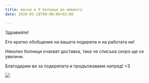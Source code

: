 ```yaml
---
title: маски в 9 болници до момента
date: 2020-05-28T00:00:00+03:00

---
```

Здравейте!

Ето кратко обобщение на вашата подкрепа и на работата ни!

Няколко болници очакват доставка, така че списъка скоро ще се увеличи.

Благодарим ви за подкрепата и продължаваме напред! <3

![](/images/aeac2292b13c9ec144d454b03aa82d1b.jpeg)